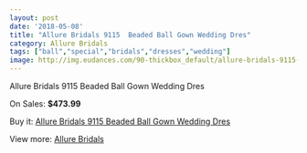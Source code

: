```yaml
---
layout: post
date: '2018-05-08'
title: "Allure Bridals 9115  Beaded Ball Gown Wedding Dres"
category: Allure Bridals
tags: ["ball","special","bridals","dresses","wedding"]
image: http://img.eudances.com/90-thickbox_default/allure-bridals-9115-beaded-ball-gown-wedding-dres.jpg
---
```

Allure Bridals 9115  Beaded Ball Gown Wedding Dres

On Sales: **$473.99**
<a href="https://www.eudances.com/en/allure-bridals/30-allure-bridals-9115-beaded-ball-gown-wedding-dres.html"><amp-img layout="responsive" width="600" height="600" src="//img.eudances.com/90-thickbox_default/allure-bridals-9115-beaded-ball-gown-wedding-dres.jpg" alt="Allure Bridals 9115  Beaded Ball Gown Wedding Dres 0" /></a>
<a href="https://www.eudances.com/en/allure-bridals/30-allure-bridals-9115-beaded-ball-gown-wedding-dres.html"><amp-img layout="responsive" width="600" height="600" src="//img.eudances.com/91-thickbox_default/allure-bridals-9115-beaded-ball-gown-wedding-dres.jpg" alt="Allure Bridals 9115  Beaded Ball Gown Wedding Dres 1" /></a>

Buy it: [Allure Bridals 9115  Beaded Ball Gown Wedding Dres](https://www.eudances.com/en/allure-bridals/30-allure-bridals-9115-beaded-ball-gown-wedding-dres.html "Allure Bridals 9115  Beaded Ball Gown Wedding Dres")

View more: [Allure Bridals](https://www.eudances.com/en/2-allure-bridals "Allure Bridals")